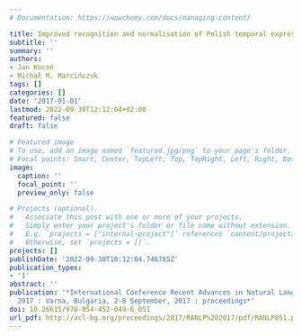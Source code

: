 ```yaml
---
# Documentation: https://wowchemy.com/docs/managing-content/

title: Improved recognition and normalisation of Polish temporal expressions
subtitle: ''
summary: ''
authors:
- Jan Kocoń
- Michał M. Marcińczuk
tags: []
categories: []
date: '2017-01-01'
lastmod: 2022-09-30T12:12:04+02:00
featured: false
draft: false

# Featured image
# To use, add an image named `featured.jpg/png` to your page's folder.
# Focal points: Smart, Center, TopLeft, Top, TopRight, Left, Right, BottomLeft, Bottom, BottomRight.
image:
  caption: ''
  focal_point: ''
  preview_only: false

# Projects (optional).
#   Associate this post with one or more of your projects.
#   Simply enter your project's folder or file name without extension.
#   E.g. `projects = ["internal-project"]` references `content/project/deep-learning/index.md`.
#   Otherwise, set `projects = []`.
projects: []
publishDate: '2022-09-30T10:12:04.746785Z'
publication_types:
- '1'
abstract: ''
publication: '*International Conference Recent Advances in Natural Language Processing
  2017 : Varna, Bulgaria, 2-8 September, 2017 : proceedings*'
doi: 10.26615/978-954-452-049-6_051
url_pdf: http://acl-bg.org/proceedings/2017/RANLP%202017/pdf/RANLP051.pdf
---
```

